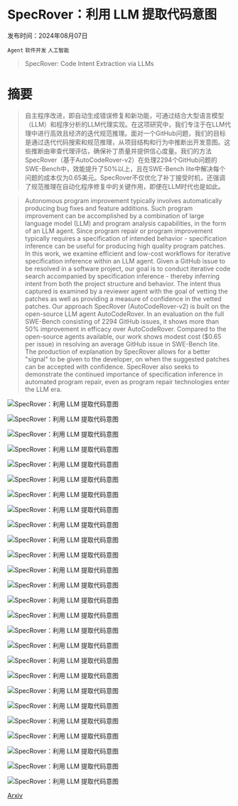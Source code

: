 # SpecRover：利用 LLM 提取代码意图

发布时间：2024年08月07日

`Agent` `软件开发` `人工智能`

> SpecRover: Code Intent Extraction via LLMs

# 摘要

> 自主程序改进，即自动生成错误修复和新功能，可通过结合大型语言模型（LLM）和程序分析的LLM代理实现。在这项研究中，我们专注于在LLM代理中进行高效且经济的迭代规范推理。面对一个GitHub问题，我们的目标是通过迭代代码搜索和规范推理，从项目结构和行为中推断出开发意图。这些推断由审查代理评估，确保补丁质量并提供信心度量。我们的方法SpecRover（基于AutoCodeRover-v2）在处理2294个GitHub问题的SWE-Bench中，效能提升了50%以上，且在SWE-Bench lite中解决每个问题的成本仅为0.65美元。SpecRover不仅优化了补丁接受时机，还强调了规范推理在自动化程序修复中的关键作用，即便在LLM时代也是如此。

> Autonomous program improvement typically involves automatically producing bug fixes and feature additions. Such program improvement can be accomplished by a combination of large language model (LLM) and program analysis capabilities, in the form of an LLM agent. Since program repair or program improvement typically requires a specification of intended behavior - specification inference can be useful for producing high quality program patches. In this work, we examine efficient and low-cost workflows for iterative specification inference within an LLM agent. Given a GitHub issue to be resolved in a software project, our goal is to conduct iterative code search accompanied by specification inference - thereby inferring intent from both the project structure and behavior. The intent thus captured is examined by a reviewer agent with the goal of vetting the patches as well as providing a measure of confidence in the vetted patches. Our approach SpecRover (AutoCodeRover-v2) is built on the open-source LLM agent AutoCodeRover. In an evaluation on the full SWE-Bench consisting of 2294 GitHub issues, it shows more than 50% improvement in efficacy over AutoCodeRover. Compared to the open-source agents available, our work shows modest cost ($0.65 per issue) in resolving an average GitHub issue in SWE-Bench lite. The production of explanation by SpecRover allows for a better "signal" to be given to the developer, on when the suggested patches can be accepted with confidence. SpecRover also seeks to demonstrate the continued importance of specification inference in automated program repair, even as program repair technologies enter the LLM era.

![SpecRover：利用 LLM 提取代码意图](../../../paper_images/2408.02232/x1.png)

![SpecRover：利用 LLM 提取代码意图](../../../paper_images/2408.02232/x2.png)

![SpecRover：利用 LLM 提取代码意图](../../../paper_images/2408.02232/x3.png)

![SpecRover：利用 LLM 提取代码意图](../../../paper_images/2408.02232/x4.png)

![SpecRover：利用 LLM 提取代码意图](../../../paper_images/2408.02232/x5.png)

![SpecRover：利用 LLM 提取代码意图](../../../paper_images/2408.02232/x6.png)

![SpecRover：利用 LLM 提取代码意图](../../../paper_images/2408.02232/x7.png)

![SpecRover：利用 LLM 提取代码意图](../../../paper_images/2408.02232/x8.png)

![SpecRover：利用 LLM 提取代码意图](../../../paper_images/2408.02232/x9.png)

![SpecRover：利用 LLM 提取代码意图](../../../paper_images/2408.02232/x10.png)

![SpecRover：利用 LLM 提取代码意图](../../../paper_images/2408.02232/x11.png)

![SpecRover：利用 LLM 提取代码意图](../../../paper_images/2408.02232/x12.png)

![SpecRover：利用 LLM 提取代码意图](../../../paper_images/2408.02232/x13.png)

![SpecRover：利用 LLM 提取代码意图](../../../paper_images/2408.02232/x14.png)

![SpecRover：利用 LLM 提取代码意图](../../../paper_images/2408.02232/x15.png)

![SpecRover：利用 LLM 提取代码意图](../../../paper_images/2408.02232/x16.png)

![SpecRover：利用 LLM 提取代码意图](../../../paper_images/2408.02232/x17.png)

![SpecRover：利用 LLM 提取代码意图](../../../paper_images/2408.02232/x18.png)

![SpecRover：利用 LLM 提取代码意图](../../../paper_images/2408.02232/x19.png)

![SpecRover：利用 LLM 提取代码意图](../../../paper_images/2408.02232/x20.png)

![SpecRover：利用 LLM 提取代码意图](../../../paper_images/2408.02232/x21.png)

![SpecRover：利用 LLM 提取代码意图](../../../paper_images/2408.02232/x22.png)

![SpecRover：利用 LLM 提取代码意图](../../../paper_images/2408.02232/x23.png)

![SpecRover：利用 LLM 提取代码意图](../../../paper_images/2408.02232/x24.png)

![SpecRover：利用 LLM 提取代码意图](../../../paper_images/2408.02232/x25.png)

![SpecRover：利用 LLM 提取代码意图](../../../paper_images/2408.02232/x26.png)

[Arxiv](https://arxiv.org/abs/2408.02232)